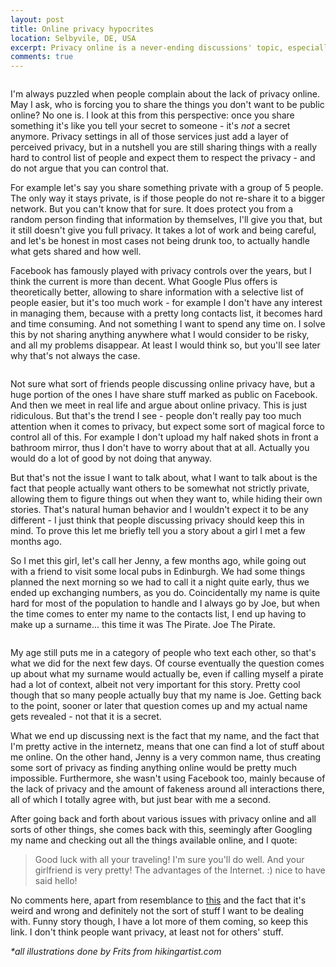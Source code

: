 ```yaml
---
layout: post
title: Online privacy hypocrites 
location: Selbyvile, DE, USA
excerpt: Privacy online is a never-ending discussions' topic, especially with services like Facebook becoming a huge part of one's life. However, the issue is not the privacy itself, but what people want to do with it.
comments: true
---
```


<img src="/blog/images/menu-of-your-life.jpg" alt="" class="left" />

I'm always puzzled when people complain about the lack of privacy online. May I ask, who is forcing you to share the things you don't want to be public online? No one is. I look at this from this perspective: once you share something it's like you tell your secret to someone - it's *not* a secret anymore. Privacy settings in all of those services just add a layer of perceived privacy, but in a nutshell you are still sharing things with a really hard to control list of people and expect them to respect the privacy - and do not argue that you can control that.

For example let's say you share something private with a group of 5 people. The only way it stays private, is if those people do not re-share it to a bigger network. But you can't know that for sure. It does protect you from a random person finding that information by themselves, I'll give you that, but it still doesn't give you full privacy. It takes a lot of work and being careful, and let's be honest in most cases not being drunk too, to actually handle what gets shared and how well.

Facebook has famously played with privacy controls over the years, but I think the current is more than decent. What Google Plus offers is theoretically better, allowing to share information with a selective list of people easier, but it's too much work - for example I don't have any interest in managing them, because with a pretty long contacts list, it becomes hard and time consuming. And not something I want to spend any time on. I solve this by not sharing anything anywhere what I would consider to be risky, and all my problems disappear. At least I would think so, but you'll see later why that's not always the case.

<img src="/blog/images/doors-3-of-action.jpg" alt="" class="right" />

Not sure what sort of friends people discussing online privacy have, but a huge portion of the ones I have share stuff marked as public on Facebook. And then we meet in real life and argue about online privacy. This is just ridiculous. But that's the trend I see - people don't really pay too much attention when it comes to privacy, but expect some sort of magical force to control all of this. For example I don't upload my half naked shots in front a bathroom mirror, thus I don't have to worry about that at all. Actually you would do a lot of good by not doing that anyway.

But that's not the issue I want to talk about, what I want to talk about is the fact that people actually want others to be somewhat not strictly private, allowing them to figure things out when they want to, while hiding their own stories. That's natural human behavior and I wouldn't expect it to be any different - I just think that people discussing privacy should keep this in mind. To prove this let me briefly tell you a story about a girl I met a few months ago.

So I met this girl, let's call her Jenny, a few months ago, while going out with a friend to visit some local pubs in Edinburgh. We had some things planned the next morning so we had to call it a night quite early, thus we ended up exchanging numbers, as you do. Coincidentally my name is quite hard for most of the population to handle and I always go by Joe, but when the time comes to enter my name to the contacts list, I end up having to make up a surname... this time it was The Pirate. Joe The Pirate.

<img src="/blog/images/sms.jpg" alt="" class="left" />

My age still puts me in a category of people who text each other, so that's what we did for the next few days. Of course eventually the question comes up about what my surname would actually be, even if calling myself a pirate had a lot of context, albeit not very important for this story. Pretty cool though that so many people actually buy that my name is Joe. Getting back to the point, sooner or later that question comes up and my actual name gets revealed - not that it is a secret.


What we end up discussing next is the fact that my name, and the fact that I'm pretty active in the internetz, means that one can find a lot of stuff about me online. On the other hand, Jenny is a very common name, thus creating some sort of privacy as finding anything online would be pretty much impossible. Furthermore, she wasn't using Facebook too, mainly because of the lack of privacy and the amount of fakeness around all interactions there, all of which I totally agree with, but just bear with me a second.

After going back and forth about various issues with privacy online and all sorts of other things, she comes back with this, seemingly after Googling my name and checking out all the things available online, and I quote:

> Good luck with all your traveling! I'm sure you'll do well. And your girlfriend is very pretty! 
> The advantages of the Internet. :) nice to have said hello!

No comments here, apart from resemblance to [this](http://www.youtube.com/watch?v=Yh0AhrY9GjA&feature=plcp) and the fact that it's weird and wrong and definitely not the sort of stuff I want to be dealing with. Funny story though, I have a lot more of them coming, so keep this link. I don't think people want privacy, at least not for others' stuff.

*\*all illustrations done by Frits from hikingartist.com*
